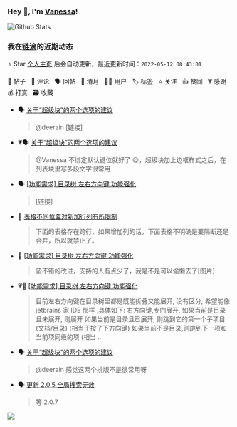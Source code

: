 ### Hey 👋, I'm [Vanessa](http://vanessa.b3log.org/)!

![Github Stats](https://github-readme-stats.vercel.app/api?username=Vanessa219&show_icons=true)

<!--events start -->

### 我在[链滴](https://ld246.com)的近期动态

⭐️ Star [个人主页](https://github.com/Vanessa219/Vanessa219) 后会自动更新，最近更新时间：`2022-05-12 08:43:01`

📝 帖子 &nbsp; 💬 评论 &nbsp; 🗣 回帖 &nbsp; 🌙 清月 &nbsp; 👨‍💻 用户 &nbsp; 🏷️ 标签 &nbsp; ⭐️ 关注 &nbsp; 👍 赞同 &nbsp; 💗 感谢 &nbsp; 💰 打赏 &nbsp; 🗃 收藏

* 🗣 [关于“超级块”的两个选项的建议](https://ld246.com/article/1652110931694/comment/1652112348963#comments)

  > @deerain [链接]
* 💗🗣 [关于“超级块”的两个选项的建议](https://ld246.com/article/1652110931694/comment/1652112348963#comments)

  > @Vanessa 不绑定默认键位就好了 😋，超级块加上边框样式之后，在列表块里写多段文字很常用
* 🗣 [[功能需求] 目录树 左右方向键 功能强化](https://ld246.com/article/1652148054788/comment/1652197996342#comments)

  > [链接]
* 💬 [表格不同位置对新加行列有所限制](https://ld246.com/article/1652149665671/comment/1652191209655#comments)

  > 下面的表格存在跨行，如果增加列的话，下面表格不明确是要隔断还是合并，所以就禁止了。
* 💬 [[功能需求] 目录树 左右方向键 功能强化](https://ld246.com/article/1652148054788/comment/1652190250511#comments)

  > 蛮不错的改进，支持的人有点少了，我是不是可以偷懒去了[图片]
* 💗📝 [[功能需求] 目录树 左右方向键 功能强化](https://ld246.com/article/1652148054788)

  > 目前左右方向键在目录树里都是既能折叠又能展开, 没有区分; 希望能像 jetbrains 家 IDE 那样 ,具体如下: 右方向键,专门展开, 如果当前是目录且未展开, 则展开 如果当前是目录且已展开, 则跳到它的第一个子项目(文档/目录) (相当于按了下方向键) 如果当前不是目录,则跳到下一项和当前项同级的项 (相当 ..
* 🗣 [关于“超级块”的两个选项的建议](https://ld246.com/article/1652110931694/comment/1652112348963#comments)

  > @deerain 感觉这两个排版不是很常用呀
* 🗣 [更新 2.0.5 全局搜索无效](https://ld246.com/article/1652028004262/comment/1652172562746#comments)

  > 等 2.0.7


<!--events end -->

<a title="Hits" target="_blank" href="https://github.com/Vanessa219/Vanessa219"><img src="https://hits.b3log.org/Vanessa219/Vanessa219.svg"></a>
